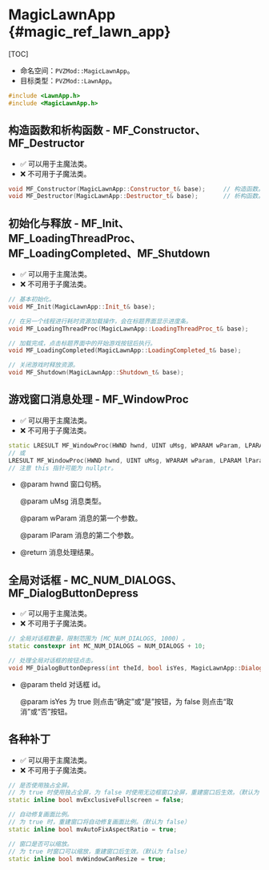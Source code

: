 # MagicLawnApp {#magic_ref_lawn_app}

[TOC]

* 命名空间：`PVZMod::MagicLawnApp`。
* 目标类型：`PVZMod::LawnApp`。

```cpp
#include <LawnApp.h>
#include <MagicLawnApp.h>
```

## 构造函数和析构函数 - MF_Constructor、MF_Destructor

* ✅ 可以用于主魔法类。
* ❌ 不可用于子魔法类。

```cpp
void MF_Constructor(MagicLawnApp::Constructor_t& base);	 	// 构造函数。
void MF_Destructor(MagicLawnApp::Destructor_t& base);		// 析构函数。
```

## 初始化与释放 - MF_Init、MF_LoadingThreadProc、MF_LoadingCompleted、MF_Shutdown

* ✅ 可以用于主魔法类。
* ❌ 不可用于子魔法类。

```cpp
// 基本初始化。
void MF_Init(MagicLawnApp::Init_t& base);

// 在另一个线程进行耗时资源加载操作，会在标题界面显示进度条。
void MF_LoadingThreadProc(MagicLawnApp::LoadingThreadProc_t& base);

// 加载完成，点击标题界面中的开始游戏按钮后执行。
void MF_LoadingCompleted(MagicLawnApp::LoadingCompleted_t& base);

// 关闭游戏时释放资源。
void MF_Shutdown(MagicLawnApp::Shutdown_t& base);
```

## 游戏窗口消息处理 - MF_WindowProc

* ✅ 可以用于主魔法类。
* ❌ 不可用于子魔法类。

```cpp
static LRESULT MF_WindowProc(HWND hwnd, UINT uMsg, WPARAM wParam, LPARAM lParam, MagicLawnApp::WindowProc_t& base);
// 或
LRESULT MF_WindowProc(HWND hwnd, UINT uMsg, WPARAM wParam, LPARAM lParam, MagicLawnApp::WindowProc_t& base);
// 注意 this 指针可能为 nullptr。
```

* @param hwnd 窗口句柄。

  @param uMsg 消息类型。

  @param wParam 消息的第一个参数。

  @param lParam 消息的第二个参数。

* @return 消息处理结果。

## 全局对话框 - MC_NUM_DIALOGS、MF_DialogButtonDepress

* ✅ 可以用于主魔法类。
* ❌ 不可用于子魔法类。

```cpp
// 全局对话框数量，限制范围为 [MC_NUM_DIALOGS, 1000) 。
static constexpr int MC_NUM_DIALOGS = NUM_DIALOGS + 10;

// 处理全局对话框的按钮点击。
void MF_DialogButtonDepress(int theId, bool isYes, MagicLawnApp::DialogButtonDepress_t& base);
```

* @param theId 对话框 id。

  @param isYes 为 true 则点击“确定”或“是”按钮，为 false 则点击“取消”或“否”按钮。

## 各种补丁

* ✅ 可以用于主魔法类。
* ❌ 不可用于子魔法类。

```cpp
// 是否使用独占全屏。
// 为 true 时使用独占全屏，为 false 时使用无边框窗口全屏，重建窗口后生效。（默认为 true）
static inline bool mvExclusiveFullscreen = false;	

// 自动修复画面比例。
// 为 true 时，重建窗口将自动修复画面比例。（默认为 false）
static inline bool mvAutoFixAspectRatio = true;

// 窗口是否可以缩放。
// 为 true 时窗口可以缩放，重建窗口后生效。（默认为 false）
static inline bool mvWindowCanResize = true;
```

